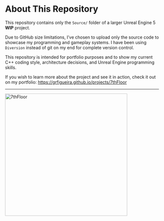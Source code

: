 # About This Repository

This repository contains only the `Source/` folder of a larger Unreal Engine 5 **WIP** project. 

Due to GitHub size limitations, I’ve chosen to upload only the source code to showcase my programming and gameplay systems. I have been using `Diversion` instead of git on my end for complete version control.

This repository is intended for portfolio purposes and to show my current C++ coding style, architecture decisions, and Unreal Engine programming skills.

If you wish to learn more about the project and see it in action, check it out on my portfolio: https://grfigueira.github.io/projects/7thFloor

---

<img src="https://github.com/user-attachments/assets/b05842f6-cf14-489e-80a2-c4b0147eb1e6" width="400" alt="7thFloor">


